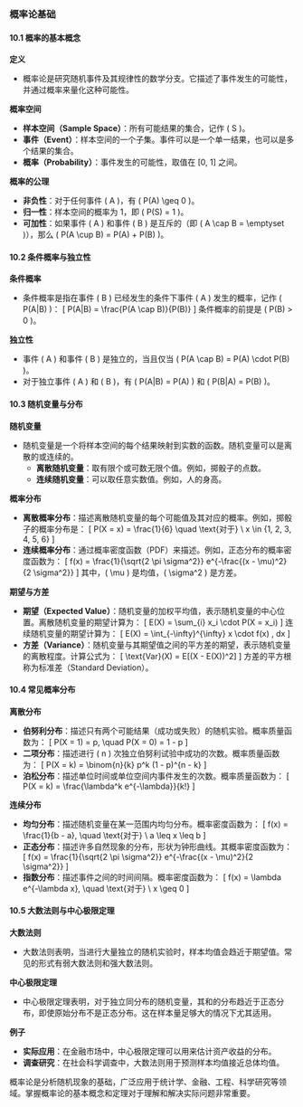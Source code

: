 ### 概率论基础

#### 10.1 概率的基本概念

**定义**
- 概率论是研究随机事件及其规律性的数学分支。它描述了事件发生的可能性，并通过概率来量化这种可能性。

**概率空间**
- **样本空间（Sample Space）**：所有可能结果的集合，记作 \( S \)。
- **事件（Event）**：样本空间的一个子集。事件可以是一个单一结果，也可以是多个结果的集合。
- **概率（Probability）**：事件发生的可能性，取值在 [0, 1] 之间。

**概率的公理**
- **非负性**：对于任何事件 \( A \)，有 \( P(A) \geq 0 \)。
- **归一性**：样本空间的概率为 1，即 \( P(S) = 1 \)。
- **可加性**：如果事件 \( A \) 和事件 \( B \) 是互斥的（即 \( A \cap B = \emptyset \)），那么 \( P(A \cup B) = P(A) + P(B) \)。

#### 10.2 条件概率与独立性

**条件概率**
- 条件概率是指在事件 \( B \) 已经发生的条件下事件 \( A \) 发生的概率，记作 \( P(A|B) \)：
  \[
  P(A|B) = \frac{P(A \cap B)}{P(B)}
  \]
  条件概率的前提是 \( P(B) > 0 \)。

**独立性**
- 事件 \( A \) 和事件 \( B \) 是独立的，当且仅当 \( P(A \cap B) = P(A) \cdot P(B) \)。
- 对于独立事件 \( A \) 和 \( B \)，有 \( P(A|B) = P(A) \) 和 \( P(B|A) = P(B) \)。

#### 10.3 随机变量与分布

**随机变量**
- 随机变量是一个将样本空间的每个结果映射到实数的函数。随机变量可以是离散的或连续的。
  - **离散随机变量**：取有限个或可数无限个值。例如，掷骰子的点数。
  - **连续随机变量**：可以取任意实数值。例如，人的身高。

**概率分布**
- **离散概率分布**：描述离散随机变量的每个可能值及其对应的概率。例如，掷骰子的概率分布是：
  \[
  P(X = x) = \frac{1}{6} \quad \text{对于} \ x \in \{1, 2, 3, 4, 5, 6\}
  \]
- **连续概率分布**：通过概率密度函数（PDF）来描述。例如，正态分布的概率密度函数为：
  \[
  f(x) = \frac{1}{\sqrt{2 \pi \sigma^2}} e^{-\frac{(x - \mu)^2}{2 \sigma^2}}
  \]
  其中，\( \mu \) 是均值，\( \sigma^2 \) 是方差。

**期望与方差**
- **期望（Expected Value）**：随机变量的加权平均值，表示随机变量的中心位置。离散随机变量的期望计算为：
  \[
  E(X) = \sum_{i} x_i \cdot P(X = x_i)
  \]
  连续随机变量的期望计算为：
  \[
  E(X) = \int_{-\infty}^{\infty} x \cdot f(x) \, dx
  \]
- **方差（Variance）**：随机变量与其期望值之间的平方差的期望，表示随机变量的离散程度。计算公式为：
  \[
  \text{Var}(X) = E[(X - E(X))^2]
  \]
  方差的平方根称为标准差（Standard Deviation）。

#### 10.4 常见概率分布

**离散分布**
- **伯努利分布**：描述只有两个可能结果（成功或失败）的随机实验。概率质量函数为：
  \[
  P(X = 1) = p, \quad P(X = 0) = 1 - p
  \]
- **二项分布**：描述进行 \( n \) 次独立伯努利试验中成功的次数。概率质量函数为：
  \[
  P(X = k) = \binom{n}{k} p^k (1 - p)^{n - k}
  \]
- **泊松分布**：描述单位时间或单位空间内事件发生的次数。概率质量函数为：
  \[
  P(X = k) = \frac{\lambda^k e^{-\lambda}}{k!}
  \]

**连续分布**
- **均匀分布**：描述随机变量在某一范围内均匀分布。概率密度函数为：
  \[
  f(x) = \frac{1}{b - a}, \quad \text{对于} \ a \leq x \leq b
  \]
- **正态分布**：描述许多自然现象的分布，形状为钟形曲线。其概率密度函数为：
  \[
  f(x) = \frac{1}{\sqrt{2 \pi \sigma^2}} e^{-\frac{(x - \mu)^2}{2 \sigma^2}}
  \]
- **指数分布**：描述事件之间的时间间隔。概率密度函数为：
  \[
  f(x) = \lambda e^{-\lambda x}, \quad \text{对于} \ x \geq 0
  \]

#### 10.5 大数法则与中心极限定理

**大数法则**
- 大数法则表明，当进行大量独立的随机实验时，样本均值会趋近于期望值。常见的形式有弱大数法则和强大数法则。

**中心极限定理**
- 中心极限定理表明，对于独立同分布的随机变量，其和的分布趋近于正态分布，即使原始分布不是正态分布。这在样本量足够大的情况下尤其适用。

**例子**
- **实际应用**：在金融市场中，中心极限定理可以用来估计资产收益的分布。
- **调查研究**：在社会科学调查中，大数法则用于预测样本均值接近总体均值。

概率论是分析随机现象的基础，广泛应用于统计学、金融、工程、科学研究等领域。掌握概率论的基本概念和定理对于理解和解决实际问题非常重要。